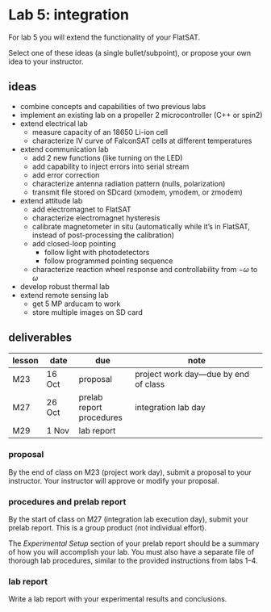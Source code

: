 # Lab 5: integration

For lab 5 you will extend the functionality of your FlatSAT. 

Select one of these ideas (a single bullet/subpoint), or propose your own idea to your instructor. 



## ideas

- combine concepts and capabilities of two previous labs
- implement an existing lab on a propeller 2 microcontroller (C++ or spin2) 
- extend electrical lab
  - measure capacity of an 18650 Li-ion cell
  - characterize IV curve of FalconSAT cells at different temperatures
- extend communication lab
  - add 2 new functions (like turning on the LED)
  - add capability to inject errors into serial stream
  - add error correction
  - characterize antenna radiation pattern (nulls, polarization)
  - transmit file stored on SDcard (xmodem, ymodem, or zmodem)
- extend attitude lab
  - add electromagnet to FlatSAT
  - characterize electromagnet hysteresis
  - calibrate magnetometer in situ (automatically while it’s in FlatSAT, instead of post-processing the calibration)
  - add closed-loop pointing
    - follow light with photodetectors
    - follow programmed pointing sequence
  - characterize reaction wheel response and controllability from $-\omega$ to $\omega$ 
- develop robust thermal lab
- extend remote sensing lab
  - get 5 MP arducam to work
  - store multiple images on SD card

## deliverables

| lesson | date   | due                           | note                                 |
| ------ | ------ | ----------------------------- | ------------------------------------ |
| M23    | 16 Oct | proposal                      | project work day—due by end of class |
| M27    | 26 Oct | prelab report<br />procedures | integration lab day                  |
| M29    | 1 Nov  | lab report                    |                                      |



### proposal

By the end of class on M23 (project work day), submit a proposal to your instructor. Your instructor will approve or modify your proposal. 



### procedures and prelab report

By the start of class on M27 (integration lab execution day), submit your prelab report. This is a group product (not individual effort). 

The *Experimental Setup* section of your prelab report should be a summary of how you will accomplish your lab. You must also have a separate file of thorough lab procedures, similar to the provided instructions from labs 1–4. 



### lab report

Write a lab report with your experimental results and conclusions. 
